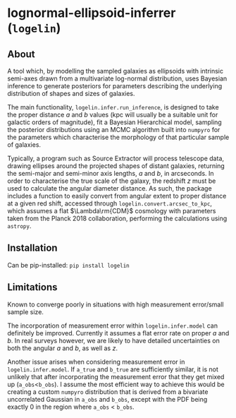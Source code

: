 # lognormal-ellipsoid-inferrer (`logelin`)

## About
A tool which, by modelling the sampled galaxies as ellipsoids with intrinsic semi-axes drawn from a multivariate log-normal distribution, uses Bayesian inference to generate posteriors for parameters describing the underlying distribution of shapes and sizes of galaxies. 

The main functionality, `logelin.infer.run_inference`, is designed to take the proper distance $a$ and $b$ values (kpc will usually be a suitable unit for galactic orders of magnitude), fit a Bayesian Hierarchical model, sampling the posterior distributions using an MCMC algorithm built into `numpyro` for the parameters which characterise the morphology of that particular sample of galaxies. 

Typically, a program such as Source Extractor will process telescope data, drawing ellipses around the projected shapes of distant galaxies, returning the semi-major and semi-minor axis lengths, $a$ and $b$, in arcseconds. In order to characterise the true scale of the galaxy, the redshift $z$ must be used to calculate the angular diameter distance. As such, the package includes a function to easily convert from angular extent to proper distance at a given red shift, accessed through `logelin.convert.arcsec_to_kpc`, which assumes a flat $\Lambda\rm{CDM}$ cosmology with parameters taken from the Planck 2018 collaboration, performing the calculations using `astropy`.


## Installation

Can be pip-installed: `pip install logelin`

## Limitations

Known to converge poorly in situations with high measurement error/small sample size. 

The incorporation of measurement error within `logelin.infer.model` can definitely be improved. Currently it assumes a flat error rate on proper $a$ and $b$. In real surveys however, we are likely to have detailed uncertainties on both the angular $a$ and $b$, as well as $z$.

Another issue arises when considering measurement error in `logelin.infer.model`. If `a_true` and `b_true` are sufficiently similar, it is not unlikely that after incorporating the measurement error that they get mixed up (`a_obs`<`b_obs`). I assume the most efficient way to achieve this would be creating a custom `numpyro` distribution that is derived from a bivariate uncorrelated Gaussian in `a_obs` and `b_obs`, except with the PDF being exactly $0$ in the region where `a_obs` < `b_obs`. 
